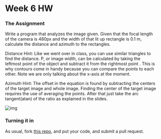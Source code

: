 # Week 6 HW

### The Assignment

Write a program that analyzes the image given.
Given that the focal length of the camera is 480px and the width of that lit up rectangle is 0.1 m, calculate the distance and azimuth to the rectangles.

Distance Hint: Like we went over in class, you can use similar 
triangles to find the distance. P, or image width, can 
be 
calculated by taking the leftmost point of the object and 
subtract it from the rightmost point . This is why contours come in 
handy because you can compare the points to each other. Note 
we are only talking about the x-axis at the moment.

Azimuth Hint: The offset in the equation is found by subtracting the centers of the target image and whole image. Finding the center of the target image requires the use of averaging the points. After that just take the arc tangent(atan) of the ratio as explained in the slides.

<img src="rectangle-five-feet.jpg" alt="img" />

### Turning it in

As usual, fork [this repo](https://github.com/compvision/week6hw), and put your code, and submit a pull request.
